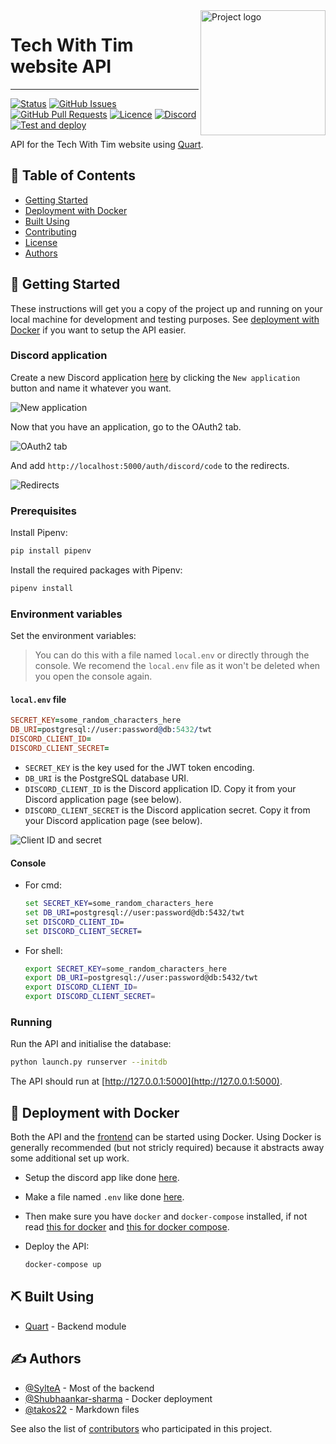 <img align="right" width=200px height=200px src="https://cdn.discordapp.com/attachments/776153365452554301/786297555415859220/Tech-With-Tim.png" alt="Project logo">

<h1>Tech With Tim website API</h1>

---

<div>

[![Status](https://img.shields.io/website?url=https%3A%2F%2Fapi.dev.twtcodejam.net)](https://api.dev.twtcodejam.net) <!-- TODO: Switch to main API link. -->
[![GitHub Issues](https://img.shields.io/github/issues/Tech-With-Tim/API.svg)](https://github.com/Tech-With-Tim/API/issues)
[![GitHub Pull Requests](https://img.shields.io/github/issues-pr/Tech-With-Tim/API.svg)](https://github.com/Tech-With-Tim/API/pulls)
[![Licence](https://img.shields.io/badge/licence-MIT-blue.svg)](/LICENCE)
[![Discord](https://discord.com/api/guilds/501090983539245061/widget.png?style=shield)](https://discord.gg/twt)
[![Test and deploy](https://github.com/Tech-With-Tim/API/workflows/Release%20-%20Test%2C%20Build%20%26%20Redeploy/badge.svg)](https://github.com/Tech-With-Tim/API/actions?query=workflow%3A%22Release+-+Test%2C+Build+%26+Redeploy%22)
<!-- TODO: Lint & Test status -->

</div>

API for the Tech With Tim website using [Quart](https://pgjones.gitlab.io/quart/).

## 📝 Table of Contents

<!-- - [About](#about) -->
- [Getting Started](#getting_started)
- [Deployment with Docker](#deployment)
- [Built Using](#built_using)
- [Contributing](/CONTRIBUTING.md)
- [License](/LICENSE.md)
- [Authors](#authors)

<!-- ## 🧐 About <a name = "about"></a>

TODO: Write about 1-2 paragraphs describing the purpose of your project. -->

## 🏁 Getting Started <a name = "getting_started"></a>

These instructions will get you a copy of the project up and running on your local machine for development and testing purposes. See [deployment with Docker](#deployment) if you want to setup the API easier.

### Discord application <a name = "discord_application"></a>

Create a new Discord application [here](https://discord.com/developers/applications) by clicking the `New application` button and name it whatever you want.

![New application](https://cdn.discordapp.com/attachments/721750194797936823/794646477505822730/unknown.png)

Now that you have an application, go to the OAuth2 tab.

![OAuth2 tab](https://cdn.discordapp.com/attachments/721750194797936823/794648158272487435/unknown.png)

And add `http://localhost:5000/auth/discord/code` to the redirects.

![Redirects](https://cdn.discordapp.com/attachments/721750194797936823/794648574150836224/unknown.png)

### Prerequisites

Install Pipenv:

```sh
pip install pipenv
```

Install the required packages with Pipenv:

```sh
pipenv install
```

### Environment variables <a name = "env_vars"></a>

Set the environment variables:

> You can do this with a file named `local.env` or directly through the console. We recomend the `local.env` file as it won't be deleted when you open the console again.

#### `local.env` file <a name = "local_env"></a>

```prolog
SECRET_KEY=some_random_characters_here
DB_URI=postgresql://user:password@db:5432/twt
DISCORD_CLIENT_ID=
DISCORD_CLIENT_SECRET=
```

- `SECRET_KEY` is the key used for the JWT token encoding.
- `DB_URI` is the PostgreSQL database URI.
- `DISCORD_CLIENT_ID` is the Discord application ID. Copy it from your Discord application page (see below).
- `DISCORD_CLIENT_SECRET` is the Discord application secret. Copy it from your Discord application page (see below).

![Client ID and secret](https://cdn.discordapp.com/attachments/721750194797936823/794646777840140298/unknown.png)

#### Console

- For cmd:

    ```cmd
    set SECRET_KEY=some_random_characters_here
    set DB_URI=postgresql://user:password@db:5432/twt
    set DISCORD_CLIENT_ID=
    set DISCORD_CLIENT_SECRET=
    ```

- For shell:

    ```sh
    export SECRET_KEY=some_random_characters_here
    export DB_URI=postgresql://user:password@db:5432/twt
    export DISCORD_CLIENT_ID=
    export DISCORD_CLIENT_SECRET=
    ```

### Running

Run the API and initialise the database:

```sh
python launch.py runserver --initdb
```

The API should run at [http://127.0.0.1:5000](http://127.0.0.1:5000).

## 🚀 Deployment with Docker <a name = "deployment"></a>

Both the API and the [frontend](https://github.com/Tech-With-Tim/Frontend) can be started using Docker. Using Docker is generally recommended (but not stricly required) because it abstracts away some additional set up work.

- Setup the discord app like done [here](#discord-application).

- Make a file named `.env` like done [here](#environment-variables).

- Then make sure you have `docker` and `docker-compose` installed, if not read [this for docker](https://docs.docker.com/engine/install/) and [this for docker compose](https://docs.docker.com/compose/install/).

- Deploy the API:

    ```sh
    docker-compose up
    ```

## ⛏️ Built Using <a name = "built_using"></a>

- [Quart](https://pgjones.gitlab.io/quart/) - Backend module

## ✍️ Authors <a name = "authors"></a>

- [@SylteA](https://github.com/SylteA) - Most of the backend
- [@Shubhaankar-sharma](https://github.com/Shubhaankar-sharma) - Docker deployment
- [@takos22](https://github.com/takos22) - Markdown files

See also the list of [contributors](https://github.com/Tech-With-Tim/API/contributors) who participated in this project.
